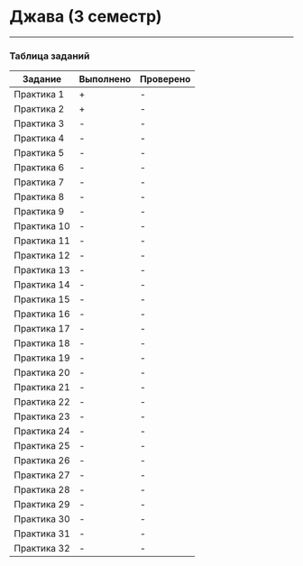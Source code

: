 # Джава (3 семестр)

---

### Таблица заданий

| Задание     | Выполнено | Проверено |
|-------------|-----------|-----------|
| Практика 1  | +         | -         |
| Практика 2  | +         | -         |
| Практика 3  | -         | -         |
| Практика 4  | -         | -         |
| Практика 5  | -         | -         |
| Практика 6  | -         | -         |
| Практика 7  | -         | -         |
| Практика 8  | -         | -         |
| Практика 9  | -         | -         |
| Практика 10 | -         | -         |
| Практика 11 | -         | -         |
| Практика 12 | -         | -         |
| Практика 13 | -         | -         |
| Практика 14 | -         | -         |
| Практика 15 | -         | -         |
| Практика 16 | -         | -         |
| Практика 17 | -         | -         |
| Практика 18 | -         | -         |
| Практика 19 | -         | -         |
| Практика 20 | -         | -         |
| Практика 21 | -         | -         |
| Практика 22 | -         | -         |
| Практика 23 | -         | -         |
| Практика 24 | -         | -         |
| Практика 25 | -         | -         |
| Практика 26 | -         | -         |
| Практика 27 | -         | -         |
| Практика 28 | -         | -         |
| Практика 29 | -         | -         |
| Практика 30 | -         | -         |
| Практика 31 | -         | -         |
| Практика 32 | -         | -         |
